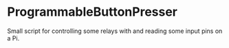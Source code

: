# ProgrammableButtonPresser

Small script for controlling some relays with and reading some input pins on a Pi.
